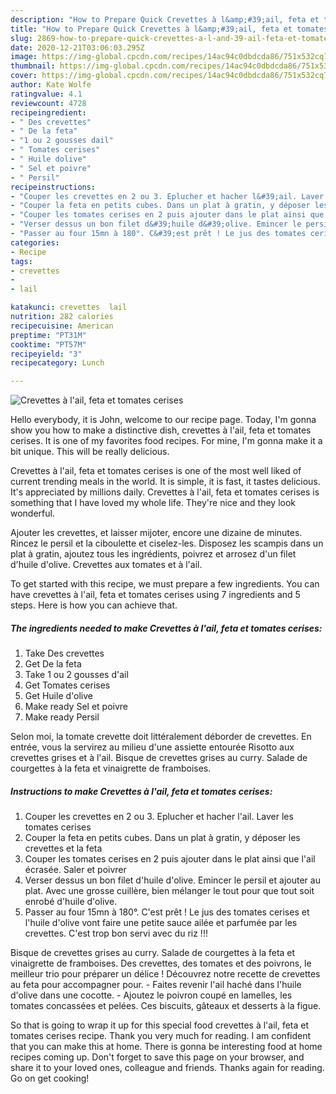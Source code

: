 ```yaml
---
description: "How to Prepare Quick Crevettes à l&amp;#39;ail, feta et tomates cerises"
title: "How to Prepare Quick Crevettes à l&amp;#39;ail, feta et tomates cerises"
slug: 2869-how-to-prepare-quick-crevettes-a-l-and-39-ail-feta-et-tomates-cerises
date: 2020-12-21T03:06:03.295Z
image: https://img-global.cpcdn.com/recipes/14ac94c0dbdcda86/751x532cq70/crevettes-a-lail-feta-et-tomates-cerises-photo-principale-de-la-recette.jpg
thumbnail: https://img-global.cpcdn.com/recipes/14ac94c0dbdcda86/751x532cq70/crevettes-a-lail-feta-et-tomates-cerises-photo-principale-de-la-recette.jpg
cover: https://img-global.cpcdn.com/recipes/14ac94c0dbdcda86/751x532cq70/crevettes-a-lail-feta-et-tomates-cerises-photo-principale-de-la-recette.jpg
author: Kate Wolfe
ratingvalue: 4.1
reviewcount: 4728
recipeingredient:
- " Des crevettes"
- " De la feta"
- "1 ou 2 gousses dail"
- " Tomates cerises"
- " Huile dolive"
- " Sel et poivre"
- " Persil"
recipeinstructions:
- "Couper les crevettes en 2 ou 3. Eplucher et hacher l&#39;ail. Laver les tomates cerises"
- "Couper la feta en petits cubes. Dans un plat à gratin, y déposer les crevettes et la feta"
- "Couper les tomates cerises en 2 puis ajouter dans le plat ainsi que l&#39;ail écrasée. Saler et poivrer"
- "Verser dessus un bon filet d&#39;huile d&#39;olive. Emincer le persil et ajouter au plat. Avec une grosse cuillère, bien mélanger le tout pour que tout soit enrobé d&#39;huile d&#39;olive."
- "Passer au four 15mn à 180°. C&#39;est prêt ! Le jus des tomates cerises et l&#39;huile d&#39;olive vont faire une petite sauce ailée et parfumée par les crevettes. C&#39;est trop bon servi avec du riz !!!"
categories:
- Recipe
tags:
- crevettes
- 
- lail

katakunci: crevettes  lail 
nutrition: 282 calories
recipecuisine: American
preptime: "PT31M"
cooktime: "PT57M"
recipeyield: "3"
recipecategory: Lunch

---
```



![Crevettes à l&#39;ail, feta et tomates cerises](https://img-global.cpcdn.com/recipes/14ac94c0dbdcda86/751x532cq70/crevettes-a-lail-feta-et-tomates-cerises-photo-principale-de-la-recette.jpg)

Hello everybody, it is John, welcome to our recipe page. Today, I'm gonna show you how to make a distinctive dish, crevettes à l&#39;ail, feta et tomates cerises. It is one of my favorites food recipes. For mine, I'm gonna make it a bit unique. This will be really delicious.

Crevettes à l&#39;ail, feta et tomates cerises is one of the most well liked of current trending meals in the world. It is simple, it is fast, it tastes delicious. It's appreciated by millions daily. Crevettes à l&#39;ail, feta et tomates cerises is something that I have loved my whole life. They're nice and they look wonderful.

Ajouter les crevettes, et laisser mijoter, encore une dizaine de minutes. Rincez le persil et la ciboulette et ciselez-les. Disposez les scampis dans un plat à gratin, ajoutez tous les ingrédients, poivrez et arrosez d&#39;un filet d&#39;huile d&#39;olive. Crevettes aux tomates et à l&#39;ail.


To get started with this recipe, we must prepare a few ingredients. You can have crevettes à l&#39;ail, feta et tomates cerises using 7 ingredients and 5 steps. Here is how you can achieve that.

<!--inarticleads1-->

##### The ingredients needed to make Crevettes à l&#39;ail, feta et tomates cerises:

1. Take  Des crevettes
1. Get  De la feta
1. Take 1 ou 2 gousses d&#39;ail
1. Get  Tomates cerises
1. Get  Huile d&#39;olive
1. Make ready  Sel et poivre
1. Make ready  Persil


Selon moi, la tomate crevette doit littéralement déborder de crevettes. En entrée, vous la servirez au milieu d&#39;une assiette entourée Risotto aux crevettes grises et à l&#39;ail. Bisque de crevettes grises au curry. Salade de courgettes à la feta et vinaigrette de framboises. 

<!--inarticleads2-->

##### Instructions to make Crevettes à l&#39;ail, feta et tomates cerises:

1. Couper les crevettes en 2 ou 3. Eplucher et hacher l&#39;ail. Laver les tomates cerises
1. Couper la feta en petits cubes. Dans un plat à gratin, y déposer les crevettes et la feta
1. Couper les tomates cerises en 2 puis ajouter dans le plat ainsi que l&#39;ail écrasée. Saler et poivrer
1. Verser dessus un bon filet d&#39;huile d&#39;olive. Emincer le persil et ajouter au plat. Avec une grosse cuillère, bien mélanger le tout pour que tout soit enrobé d&#39;huile d&#39;olive.
1. Passer au four 15mn à 180°. C&#39;est prêt ! Le jus des tomates cerises et l&#39;huile d&#39;olive vont faire une petite sauce ailée et parfumée par les crevettes. C&#39;est trop bon servi avec du riz !!!


Bisque de crevettes grises au curry. Salade de courgettes à la feta et vinaigrette de framboises. Des crevettes, des tomates et des poivrons, le meilleur trio pour préparer un délice ! Découvrez notre recette de crevettes au feta pour accompagner pour. - Faites revenir l&#39;ail haché dans l&#39;huile d&#39;olive dans une cocotte. - Ajoutez le poivron coupé en lamelles, les tomates concassées et pelées. Ces biscuits, gâteaux et desserts à la figue. 

So that is going to wrap it up for this special food crevettes à l&#39;ail, feta et tomates cerises recipe. Thank you very much for reading. I am confident that you can make this at home. There is gonna be interesting food at home recipes coming up. Don't forget to save this page on your browser, and share it to your loved ones, colleague and friends. Thanks again for reading. Go on get cooking!
